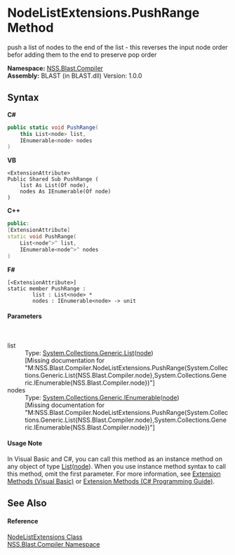 # NodeListExtensions.PushRange Method 
 

push a list of nodes to the end of the list - this reverses the input node order befor adding them to the end to preserve pop order

**Namespace:**&nbsp;<a href="26a25caa-f50b-92ad-f15c-dbb9db1493ae">NSS.Blast.Compiler</a><br />**Assembly:**&nbsp;BLAST (in BLAST.dll) Version: 1.0.0

## Syntax

**C#**<br />
``` C#
public static void PushRange(
	this List<node> list,
	IEnumerable<node> nodes
)
```

**VB**<br />
``` VB
<ExtensionAttribute>
Public Shared Sub PushRange ( 
	list As List(Of node),
	nodes As IEnumerable(Of node)
)
```

**C++**<br />
``` C++
public:
[ExtensionAttribute]
static void PushRange(
	List<node^>^ list, 
	IEnumerable<node^>^ nodes
)
```

**F#**<br />
``` F#
[<ExtensionAttribute>]
static member PushRange : 
        list : List<node> * 
        nodes : IEnumerable<node> -> unit 

```


#### Parameters
&nbsp;<dl><dt>list</dt><dd>Type: <a href="https://docs.microsoft.com/dotnet/api/system.collections.generic.list-1" target="_blank" rel="noopener noreferrer">System.Collections.Generic.List</a>(<a href="7dc9b7e9-64ad-f224-ae1a-4e6639739f56">node</a>)<br />\[Missing <param name="list"/> documentation for "M:NSS.Blast.Compiler.NodeListExtensions.PushRange(System.Collections.Generic.List{NSS.Blast.Compiler.node},System.Collections.Generic.IEnumerable{NSS.Blast.Compiler.node})"\]</dd><dt>nodes</dt><dd>Type: <a href="https://docs.microsoft.com/dotnet/api/system.collections.generic.ienumerable-1" target="_blank" rel="noopener noreferrer">System.Collections.Generic.IEnumerable</a>(<a href="7dc9b7e9-64ad-f224-ae1a-4e6639739f56">node</a>)<br />\[Missing <param name="nodes"/> documentation for "M:NSS.Blast.Compiler.NodeListExtensions.PushRange(System.Collections.Generic.List{NSS.Blast.Compiler.node},System.Collections.Generic.IEnumerable{NSS.Blast.Compiler.node})"\]</dd></dl>

#### Usage Note
In Visual Basic and C#, you can call this method as an instance method on any object of type <a href="https://docs.microsoft.com/dotnet/api/system.collections.generic.list-1" target="_blank" rel="noopener noreferrer">List</a>(<a href="7dc9b7e9-64ad-f224-ae1a-4e6639739f56">node</a>). When you use instance method syntax to call this method, omit the first parameter. For more information, see <a href="https://docs.microsoft.com/dotnet/visual-basic/programming-guide/language-features/procedures/extension-methods" target="_blank" rel="noopener noreferrer">Extension Methods (Visual Basic)</a> or <a href="https://docs.microsoft.com/dotnet/csharp/programming-guide/classes-and-structs/extension-methods" target="_blank" rel="noopener noreferrer">Extension Methods (C# Programming Guide)</a>.

## See Also


#### Reference
<a href="eac29d29-e73a-f80b-4118-bd5cd3dda230">NodeListExtensions Class</a><br /><a href="26a25caa-f50b-92ad-f15c-dbb9db1493ae">NSS.Blast.Compiler Namespace</a><br />